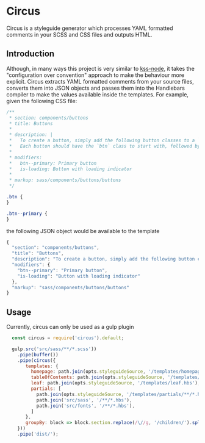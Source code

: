 # Circus
Circus is a styleguide generator which processes YAML formatted comments in your SCSS and CSS files and outputs HTML.

## Introduction
Although, in many ways this project is very similar to [kss-node](https://github.com/kss-node/kss-node), it takes the "configuration over convention" approach to make the behaviour more explicit. Circus extracts YAML formatted comments from your source files, converts them into JSON objects and passes them into the Handlebars compiler to make the values available inside the templates. For example, given the following CSS file:
``` css
/**
 * section: components/buttons
 * title: Buttons
 *
 * description: |
 *   To create a button, simply add the following button classes to a `button`, `a`, or `input` element.
 *   Each button should have the `btn` class to start with, followed by the available button classes to create the desired button styling.
 *
 * modifiers:
 *   btn--primary: Primary button
 *   is-loading: Button with loading indicator
 *
 * markup: sass/components/buttons/buttons
 */

.btn {
}

.btn--primary {
}
```
the following JSON object would be available to the template
``` javascript
{
  "section": "components/buttons",
  "title": "Buttons",
  "description": "To create a button, simply add the following button classes to a `button`, `a`, or `input` element.\nEach button should have the `btn` class to start with, followed by the available button classes to create the desired button styling.\n",
  "modifiers": {
    "btn--primary": "Primary button",
    "is-loading": "Button with loading indicator"
  },
  "markup": "sass/components/buttons/buttons"
}
```
## Usage
Currently, circus can only be used as a gulp plugin
``` javascript
  const circus = require('circus').default;

  gulp.src('src/sass/**/*.scss'))
    .pipe(buffer())
    .pipe(circus({
       templates: {
         homepage: path.join(opts.styleguideSource, '/templates/homepage.hbs'),
         tableOfContents: path.join(opts.styleguideSource, '/templates/tableOfContents.hbs'),
         leaf: path.join(opts.styleguideSource, '/templates/leaf.hbs'),
         partials: [
           path.join(opts.styleguideSource, '/templates/partials/**/*.hbs'),
           path.join('src/sass', '/**/*.hbs'),
           path.join('src/fonts', '/**/*.hbs'),
         ]
       },
       groupBy: block => block.section.replace(/\//g, '/children/').split('/')
    }))
    .pipe('dist/');
```
